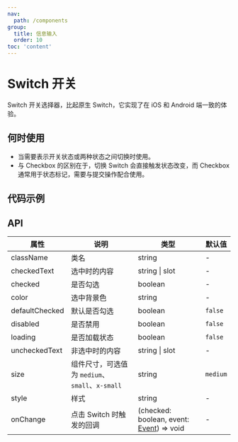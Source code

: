 ```yaml
---
nav:
  path: /components
group:
  title: 信息输入
  order: 10
toc: 'content'
---
```


# Switch 开关

<code src="../../docs/components/compatibility.tsx" inline="true"></code>

Switch 开关选择器，比起原生 Switch，它实现了在 iOS 和 Android 端一致的体验。

## 何时使用

- 当需要表示开关状态或两种状态之间切换时使用。
- 与 Checkbox 的区别在于，切换 Switch 会直接触发状态改变，而 Checkbox 通常用于状态标记，需要与提交操作配合使用。

## 代码示例

<code src='pages/Switch/index'></code>

## API

| 属性           | 说明                                      | 类型                                                                                                | 默认值   |
| -------------- | ----------------------------------------- | --------------------------------------------------------------------------------------------------- | -------- |
| className      | 类名                                      | string                                                                                              | -        |
| checkedText    | 选中时的内容                              | string \| slot                                                                                      | -        |
| checked        | 是否勾选                                  | boolean                                                                                             | -        |
| color          | 选中背景色                                | string                                                                                              | -        |
| defaultChecked | 默认是否勾选                              | boolean                                                                                             | `false`  |
| disabled       | 是否禁用                                  | boolean                                                                                             | `false`  |
| loading        | 是否加载状态                              | boolean                                                                                             | `false`  |
| uncheckedText  | 非选中时的内容                            | string \| slot                                                                                      | -        |
| size           | 组件尺寸，可选值为 `medium`、`small`、`x-small` | string                                                                                              | `medium` |
| style          | 样式                                      | string                                                                                              | -        |
| onChange       | 点击 Switch 时触发的回调                   | (checked: boolean, event: [Event](https://opendocs.alipay.com/mini/framework/event-object)) => void | -        |
